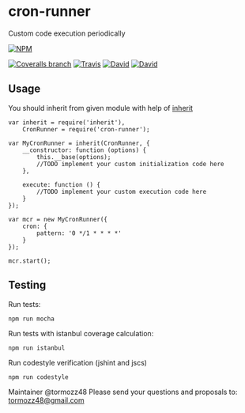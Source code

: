 # cron-runner
Custom code execution periodically

[![NPM](https://nodei.co/npm/cron-runner.png)](https://nodei.co/npm/cron-runner/)

[![Coveralls branch](https://img.shields.io/coveralls/bem-site/cron-runner/master.svg)](https://coveralls.io/r/bem-site/cron-runner?branch=master)
[![Travis](https://img.shields.io/travis/bem-site/cron-runner.svg)](https://travis-ci.org/bem-site/cron-runner)
[![David](https://img.shields.io/david/bem-site/cron-runner.svg)](https://david-dm.org/bem-site/cron-runner)
[![David](https://img.shields.io/david/dev/bem-site/cron-runner.svg)](https://david-dm.org/bem-site/cron-runner#info=devDependencies)


## Usage

You should inherit from given module with help of [inherit](https://www.npmjs.com/package/inherit)

```
var inherit = require('inherit'),
    CronRunner = require('cron-runner');

var MyCronRunner = inherit(CronRunner, {
    __constructor: function (options) {
        this.__base(options);
        //TODO implement your custom initialization code here
    },

    execute: function () {
        //TODO implement your custom execution code here
    }
});

var mcr = new MyCronRunner({
    cron: {
        pattern: '0 */1 * * * *'
    }
});

mcr.start();
```

## Testing

Run tests:
```
npm run mocha
```

Run tests with istanbul coverage calculation:
```
npm run istanbul
```

Run codestyle verification (jshint and jscs)
```
npm run codestyle
```

Maintainer @tormozz48
Please send your questions and proposals to: tormozz48@gmail.com
